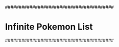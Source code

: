 ########################################
# Infinite Pokemon List
########################################
